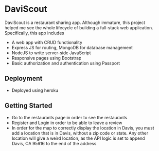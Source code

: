 # DaviScout
DaviScout is a restaurant sharing app. Although immature, this project helped me see the whole lifecycle of building a full-stack web application.
Specifically, this app includes

- A web app with CRUD functionality
- Express JS for routing, MongoDB for database management
- NodeJS to write server-side JavaScript
- Responsive pages using Bootstrap
- Basic authorization and authentication using Passport

## Deployment

- Deployed using heroku

## Getting Started

- Go to the restaurants page in order to see the restaurants
- Register and Login in order to be able to leave a review
- In order for the map to correctly display the location in Davis, you must add a location that is in Davis, without a zip code or state. Any other location will give a weird location, as the API logic is set to append Davis, CA 95616 to the end of the address



